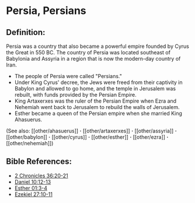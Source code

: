 # Persia, Persians #

## Definition: ##

Persia was a country that also became a powerful empire founded by Cyrus the Great in 550 BC. The country of Persia was located southeast of Babylonia and Assyria in a region that is now the modern-day country of Iran. 

* The people of Persia were called "Persians."
* Under King Cyrus' decree, the Jews were freed from their captivity in Babylon and allowed to go home, and the temple in Jerusalem was rebuilt, with funds provided by the Persian Empire.
* King Artaxerxes was the ruler of the Persian Empire when Ezra and Nehemiah went back to Jerusalem to rebuild the walls of Jerusalem.
* Esther became a queen of the Persian empire when she married King Ahasuerus.

(See also: [[other/ahasuerus]] **·** [[other/artaxerxes]] **·** [[other/assyria]] **·** [[other/babylon]] **·** [[other/cyrus]] **·** [[other/esther]] **·** [[other/ezra]] **·** [[other/nehemiah]])

## Bible References: ##

* [2 Chronicles 36:20-21](en/tn/2ch/help/36/20)
* [Daniel 10:12-13](en/tn/dan/help/10/12)
* [Esther 01:3-4](en/tn/est/help/01/03)
* [Ezekiel 27:10-11](en/tn/ezk/help/27/10)
